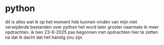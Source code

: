 # python
dit is alles wat ik op het moment heb kunnen vinden van mijn niet verwijderde bestanden over python het word later grooter naarmate ik meer opdrachten. ik ben 23-6-2025 pas begonnen met opdrachten hier te zetten na dat ik dacht dat het handig zou zijn

